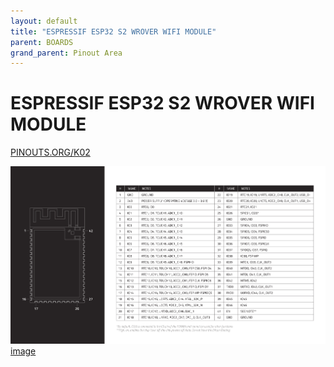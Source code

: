 ```yaml
---
layout: default
title: "ESPRESSIF ESP32 S2 WROVER WIFI MODULE"
parent: BOARDS
grand_parent: Pinout Area
---
```


# ESPRESSIF ESP32 S2 WROVER WIFI MODULE

<a href="https://www.PINOUTS.ORG/K02">PINOUTS.ORG/K02</a>

![image](./assets/128.png)  
[image](./assets/128.png)
